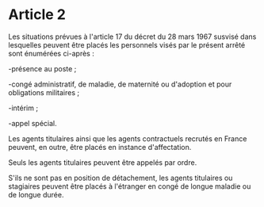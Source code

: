 # Article 2

Les situations prévues à l'article 17 du décret du 28 mars 1967 susvisé dans lesquelles peuvent être placés les personnels visés par le présent arrêté sont énumérées ci-après :

-présence au poste ;

-congé administratif, de maladie, de maternité ou d'adoption et pour obligations militaires ;

-intérim ;

-appel spécial.

Les agents titulaires ainsi que les agents contractuels recrutés en France peuvent, en outre, être placés en instance d'affectation.

Seuls les agents titulaires peuvent être appelés par ordre.

S'ils ne sont pas en position de détachement, les agents titulaires ou stagiaires peuvent être placés à l'étranger en congé de longue maladie ou de longue durée.
